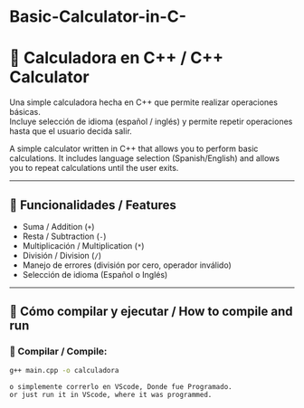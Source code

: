 # Basic-Calculator-in-C-

# 🧮 Calculadora en C++ / C++ Calculator

Una simple calculadora hecha en C++ que permite realizar operaciones básicas.  
Incluye selección de idioma (español / inglés) y permite repetir operaciones hasta que el usuario decida salir.

A simple calculator written in C++ that allows you to perform basic calculations.
It includes language selection (Spanish/English) and allows you to repeat calculations until the user exits.

---

## 📌 Funcionalidades / Features

- Suma / Addition (`+`)
- Resta / Subtraction (`-`)
- Multiplicación / Multiplication (`*`)
- División / Division (`/`)
- Manejo de errores (división por cero, operador inválido)
- Selección de idioma (Español o Inglés)

---

## 🚀 Cómo compilar y ejecutar / How to compile and run

### 🔧 Compilar / Compile:

```bash
g++ main.cpp -o calculadora

o simplemente correrlo en VScode, Donde fue Programado.
or just run it in VScode, where it was programmed.
